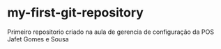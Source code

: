 # my-first-git-repository
Primeiro repositorio criado na aula de gerencia de configuração da POS
Jafet Gomes e Sousa